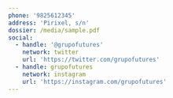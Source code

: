 ```yaml
---
phone: '9825612345'
address: 'Pirixel, s/n'
dossier: /media/sample.pdf
social:
  - handle: '@grupofutures'
    network: twitter
    url: 'https://twitter.com/grupofutures'
  - handle: grupofutures
    network: instagram
    url: 'https://instagram.com/grupofutures'
---
```


